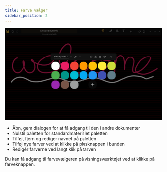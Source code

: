 ```yaml
---
title: Farve vælger
sidebar_position: 2
---
```


![Farve vælger](color_picker.png)

* Åbn, gem dialogen for at få adgang til den i andre dokumenter
* Nulstil paletten for standardmaterialet paletten
* Tilføj, fjern og rediger navnet på paletten
* Tilføj nye farver ved at klikke på plusknappen i bunden
* Redigér farverne ved langt klik på farven

Du kan få adgang til farvevælgeren på visningsværktøjet ved at klikke på farveknappen.
